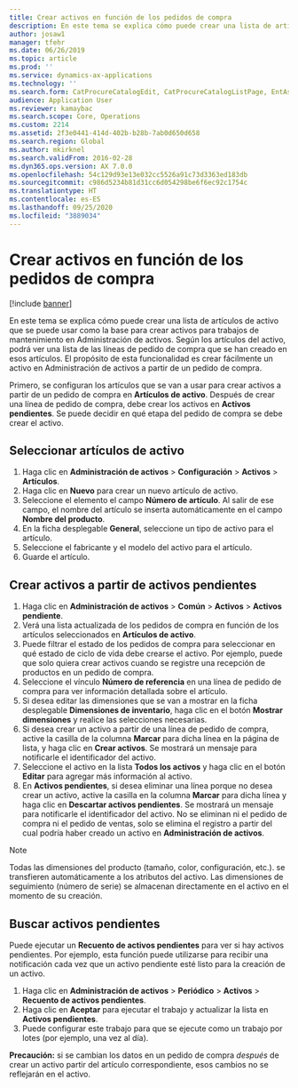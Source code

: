 ```yaml
---
title: Crear activos en función de los pedidos de compra
description: En este tema se explica cómo puede crear una lista de artículos de activo que se puede usar como la base para crear activos para trabajos de mantenimiento en Administración de activos.
author: josaw1
manager: tfehr
ms.date: 06/26/2019
ms.topic: article
ms.prod: ''
ms.service: dynamics-ax-applications
ms.technology: ''
ms.search.form: CatProcureCatalogEdit, CatProcureCatalogListPage, EntAssetObjectItem, EntAssetPendingAssets
audience: Application User
ms.reviewer: kamaybac
ms.search.scope: Core, Operations
ms.custom: 2214
ms.assetid: 2f3e0441-414d-402b-b28b-7ab0d650d658
ms.search.region: Global
ms.author: mkirknel
ms.search.validFrom: 2016-02-28
ms.dyn365.ops.version: AX 7.0.0
ms.openlocfilehash: 54c129d93e13e032cc5526a91c73d3363ed183db
ms.sourcegitcommit: c986d5234b81d31cc6d054298be6f6ec92c1754c
ms.translationtype: HT
ms.contentlocale: es-ES
ms.lasthandoff: 09/25/2020
ms.locfileid: "3889034"
---
```

# <a name="create-assets-based-on-purchase-orders"></a>Crear activos en función de los pedidos de compra

[!include [banner](../../includes/banner.md)]

 

En este tema se explica cómo puede crear una lista de artículos de activo que se puede usar como la base para crear activos para trabajos de mantenimiento en Administración de activos. Según los artículos del activo, podrá ver una lista de las líneas de pedido de compra que se han creado en esos artículos. El propósito de esta funcionalidad es crear fácilmente un activo en Administración de activos a partir de un pedido de compra.

Primero, se configuran los artículos que se van a usar para crear activos a partir de un pedido de compra en **Artículos de activo**. Después de crear una línea de pedido de compra, debe crear los activos en **Activos pendientes**. Se puede decidir en qué etapa del pedido de compra se debe crear el activo.


## <a name="select-asset-items"></a>Seleccionar artículos de activo

1. Haga clic en **Administración de activos** > **Configuración** > **Activos** > **Artículos**.
2. Haga clic en **Nuevo** para crear un nuevo artículo de activo.
3. Seleccione el elemento el campo **Número de artículo**. Al salir de ese campo, el nombre del artículo se inserta automáticamente en el campo **Nombre del producto**.
4. En la ficha desplegable **General**, seleccione un tipo de activo para el artículo.
5. Seleccione el fabricante y el modelo del activo para el artículo.
6. Guarde el artículo.


## <a name="create-assets-from-pending-assets"></a>Crear activos a partir de activos pendientes

1. Haga clic en **Administración de activos** > **Común** > **Activos** > **Activos pendiente**.
2. Verá una lista actualizada de los pedidos de compra en función de los artículos seleccionados en **Artículos de activo**.
3. Puede filtrar el estado de los pedidos de compra para seleccionar en qué estado de ciclo de vida debe crearse el activo. Por ejemplo, puede que solo quiera crear activos cuando se registre una recepción de productos en un pedido de compra.
4. Seleccione el vínculo **Número de referencia** en una línea de pedido de compra para ver información detallada sobre el artículo.
5. Si desea editar las dimensiones que se van a mostrar en la ficha desplegable **Dimensiones de inventario**, haga clic en el botón **Mostrar dimensiones** y realice las selecciones necesarias.
6. Si desea crear un activo a partir de una línea de pedido de compra, active la casilla de la columna **Marcar** para dicha línea en la página de lista, y haga clic en **Crear activos**. Se mostrará un mensaje para notificarle el identificador del activo.
7. Seleccione el activo en la lista **Todos los activos** y haga clic en el botón **Editar** para agregar más información al activo.
8. En **Activos pendientes**, si desea eliminar una línea porque no desea crear un activo, active la casilla en la columna **Marcar** para dicha línea y haga clic en **Descartar activos pendientes**. Se mostrará un mensaje para notificarle el identificador del activo. No se eliminan ni el pedido de compra ni el pedido de ventas, solo se elimina el registro a partir del cual podría haber creado un activo en **Administración de activos**.

>[!NOTE]
>Todas las dimensiones del producto (tamaño, color, configuración, etc.). se transfieren automáticamente a los atributos del activo. Las dimensiones de seguimiento (número de serie) se almacenan directamente en el activo en el momento de su creación.


## <a name="find-pending-assets"></a>Buscar activos pendientes

Puede ejecutar un **Recuento de activos pendientes** para ver si hay activos pendientes. Por ejemplo, esta función puede utilizarse para recibir una notificación cada vez que un activo pendiente esté listo para la creación de un activo.

1. Haga clic en **Administración de activos** > **Periódico** > **Activos** > **Recuento de activos pendientes**.
2. Haga clic en **Aceptar** para ejecutar el trabajo y actualizar la lista en **Activos pendientes**.
3. Puede configurar este trabajo para que se ejecute como un trabajo por lotes (por ejemplo, una vez al día).

**Precaución:** si se cambian los datos en un pedido de compra *después* de crear un activo partir del artículo correspondiente, esos cambios no se reflejarán en el activo.
